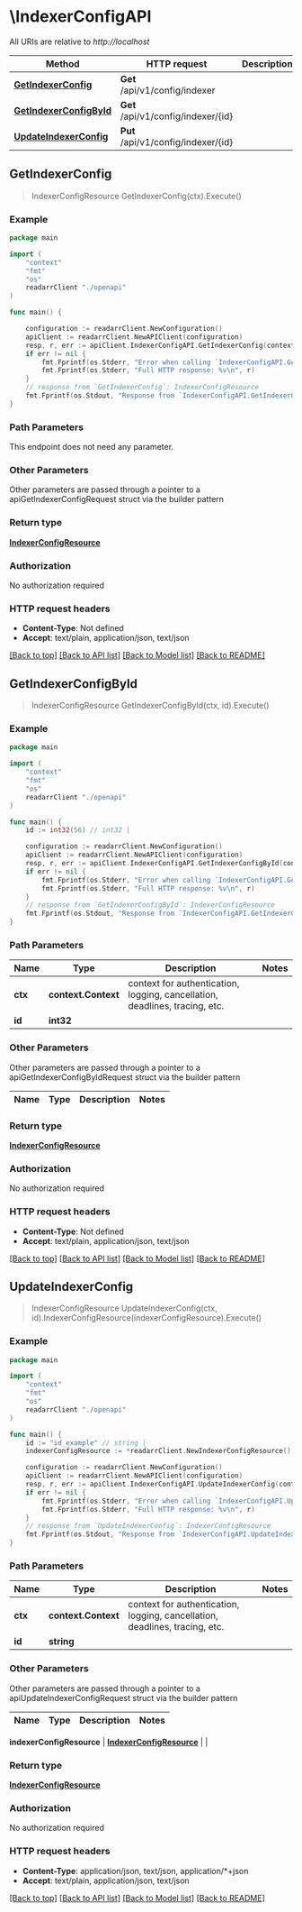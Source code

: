 # \IndexerConfigAPI

All URIs are relative to *http://localhost*

Method | HTTP request | Description
------------- | ------------- | -------------
[**GetIndexerConfig**](IndexerConfigAPI.md#GetIndexerConfig) | **Get** /api/v1/config/indexer | 
[**GetIndexerConfigById**](IndexerConfigAPI.md#GetIndexerConfigById) | **Get** /api/v1/config/indexer/{id} | 
[**UpdateIndexerConfig**](IndexerConfigAPI.md#UpdateIndexerConfig) | **Put** /api/v1/config/indexer/{id} | 



## GetIndexerConfig

> IndexerConfigResource GetIndexerConfig(ctx).Execute()



### Example

```go
package main

import (
    "context"
    "fmt"
    "os"
    readarrClient "./openapi"
)

func main() {

    configuration := readarrClient.NewConfiguration()
    apiClient := readarrClient.NewAPIClient(configuration)
    resp, r, err := apiClient.IndexerConfigAPI.GetIndexerConfig(context.Background()).Execute()
    if err != nil {
        fmt.Fprintf(os.Stderr, "Error when calling `IndexerConfigAPI.GetIndexerConfig``: %v\n", err)
        fmt.Fprintf(os.Stderr, "Full HTTP response: %v\n", r)
    }
    // response from `GetIndexerConfig`: IndexerConfigResource
    fmt.Fprintf(os.Stdout, "Response from `IndexerConfigAPI.GetIndexerConfig`: %v\n", resp)
}
```

### Path Parameters

This endpoint does not need any parameter.

### Other Parameters

Other parameters are passed through a pointer to a apiGetIndexerConfigRequest struct via the builder pattern


### Return type

[**IndexerConfigResource**](IndexerConfigResource.md)

### Authorization

No authorization required

### HTTP request headers

- **Content-Type**: Not defined
- **Accept**: text/plain, application/json, text/json

[[Back to top]](#) [[Back to API list]](../README.md#documentation-for-api-endpoints)
[[Back to Model list]](../README.md#documentation-for-models)
[[Back to README]](../README.md)


## GetIndexerConfigById

> IndexerConfigResource GetIndexerConfigById(ctx, id).Execute()



### Example

```go
package main

import (
    "context"
    "fmt"
    "os"
    readarrClient "./openapi"
)

func main() {
    id := int32(56) // int32 | 

    configuration := readarrClient.NewConfiguration()
    apiClient := readarrClient.NewAPIClient(configuration)
    resp, r, err := apiClient.IndexerConfigAPI.GetIndexerConfigById(context.Background(), id).Execute()
    if err != nil {
        fmt.Fprintf(os.Stderr, "Error when calling `IndexerConfigAPI.GetIndexerConfigById``: %v\n", err)
        fmt.Fprintf(os.Stderr, "Full HTTP response: %v\n", r)
    }
    // response from `GetIndexerConfigById`: IndexerConfigResource
    fmt.Fprintf(os.Stdout, "Response from `IndexerConfigAPI.GetIndexerConfigById`: %v\n", resp)
}
```

### Path Parameters


Name | Type | Description  | Notes
------------- | ------------- | ------------- | -------------
**ctx** | **context.Context** | context for authentication, logging, cancellation, deadlines, tracing, etc.
**id** | **int32** |  | 

### Other Parameters

Other parameters are passed through a pointer to a apiGetIndexerConfigByIdRequest struct via the builder pattern


Name | Type | Description  | Notes
------------- | ------------- | ------------- | -------------


### Return type

[**IndexerConfigResource**](IndexerConfigResource.md)

### Authorization

No authorization required

### HTTP request headers

- **Content-Type**: Not defined
- **Accept**: text/plain, application/json, text/json

[[Back to top]](#) [[Back to API list]](../README.md#documentation-for-api-endpoints)
[[Back to Model list]](../README.md#documentation-for-models)
[[Back to README]](../README.md)


## UpdateIndexerConfig

> IndexerConfigResource UpdateIndexerConfig(ctx, id).IndexerConfigResource(indexerConfigResource).Execute()



### Example

```go
package main

import (
    "context"
    "fmt"
    "os"
    readarrClient "./openapi"
)

func main() {
    id := "id_example" // string | 
    indexerConfigResource := *readarrClient.NewIndexerConfigResource() // IndexerConfigResource |  (optional)

    configuration := readarrClient.NewConfiguration()
    apiClient := readarrClient.NewAPIClient(configuration)
    resp, r, err := apiClient.IndexerConfigAPI.UpdateIndexerConfig(context.Background(), id).IndexerConfigResource(indexerConfigResource).Execute()
    if err != nil {
        fmt.Fprintf(os.Stderr, "Error when calling `IndexerConfigAPI.UpdateIndexerConfig``: %v\n", err)
        fmt.Fprintf(os.Stderr, "Full HTTP response: %v\n", r)
    }
    // response from `UpdateIndexerConfig`: IndexerConfigResource
    fmt.Fprintf(os.Stdout, "Response from `IndexerConfigAPI.UpdateIndexerConfig`: %v\n", resp)
}
```

### Path Parameters


Name | Type | Description  | Notes
------------- | ------------- | ------------- | -------------
**ctx** | **context.Context** | context for authentication, logging, cancellation, deadlines, tracing, etc.
**id** | **string** |  | 

### Other Parameters

Other parameters are passed through a pointer to a apiUpdateIndexerConfigRequest struct via the builder pattern


Name | Type | Description  | Notes
------------- | ------------- | ------------- | -------------

 **indexerConfigResource** | [**IndexerConfigResource**](IndexerConfigResource.md) |  | 

### Return type

[**IndexerConfigResource**](IndexerConfigResource.md)

### Authorization

No authorization required

### HTTP request headers

- **Content-Type**: application/json, text/json, application/*+json
- **Accept**: text/plain, application/json, text/json

[[Back to top]](#) [[Back to API list]](../README.md#documentation-for-api-endpoints)
[[Back to Model list]](../README.md#documentation-for-models)
[[Back to README]](../README.md)

